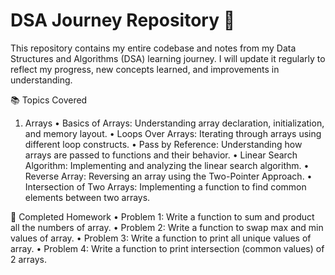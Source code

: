 # DSA Journey Repository 🚀

This repository contains my entire codebase and notes from my Data Structures and Algorithms (DSA) learning journey. I will update it regularly to reflect my progress, new concepts learned, and improvements in understanding.

📚 Topics Covered

1. Arrays
	•	Basics of Arrays: Understanding array declaration, initialization, and memory layout.
	•	Loops Over Arrays: Iterating through arrays using different loop constructs.
	•	Pass by Reference: Understanding how arrays are passed to functions and their behavior.
	•	Linear Search Algorithm: Implementing and analyzing the linear search algorithm.
	•	Reverse Array: Reversing an array using the Two-Pointer Approach.
	•	Intersection of Two Arrays: Implementing a function to find common elements between two arrays.

📝 Completed Homework
	•	Problem 1: Write a function to sum and product all the numbers of array.
	•	Problem 2: Write a function to swap max and min values of array.
	•	Problem 3: Write a function to print all unique values of array.
	•	Problem 4: Write a function to print intersection (common values) of 2 arrays.


